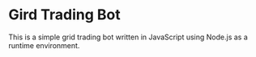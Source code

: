 # Gird Trading Bot

This is a simple grid trading bot written in JavaScript using Node.js as a runtime environment. 
